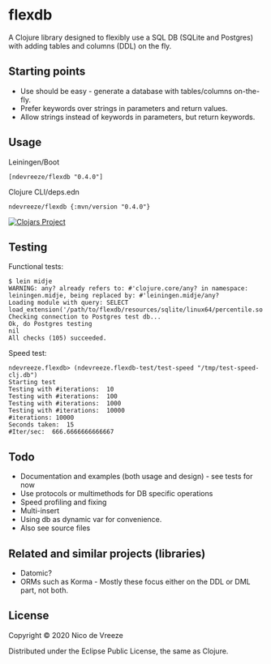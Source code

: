 # flexdb

A Clojure library designed to flexibly use a SQL DB  (SQLite and Postgres) with adding tables and columns (DDL) on the fly.

## Starting points

* Use should be easy - generate a database with tables/columns on-the-fly.
* Prefer keywords over strings in parameters and return values.
* Allow strings instead of keywords in parameters, but return keywords.

## Usage

Leiningen/Boot

    [ndevreeze/flexdb "0.4.0"]

Clojure CLI/deps.edn

    ndevreeze/flexdb {:mvn/version "0.4.0"}

[![Clojars Project](https://img.shields.io/clojars/v/ndevreeze/flexdb.svg)](https://clojars.org/ndevreeze/flexdb)

## Testing

Functional tests:

    $ lein midje
    WARNING: any? already refers to: #'clojure.core/any? in namespace: leiningen.midje, being replaced by: #'leiningen.midje/any?
    Loading module with query: SELECT   load_extension('/path/to/flexdb/resources/sqlite/linux64/percentile.so')
    Checking connection to Postgres test db...
    Ok, do Postgres testing
    nil
    All checks (105) succeeded.

Speed test:

    ndevreeze.flexdb> (ndevreeze.flexdb-test/test-speed "/tmp/test-speed-clj.db")
    Starting test
    Testing with #iterations:  10
    Testing with #iterations:  100
    Testing with #iterations:  1000
    Testing with #iterations:  10000
    #iterations: 10000
    Seconds taken:  15
    #Iter/sec:  666.6666666666667

## Todo

* Documentation and examples (both usage and design) - see tests for now
* Use protocols or multimethods for DB specific operations
* Speed profiling and fixing
* Multi-insert
* Using db as dynamic var for convenience.
* Also see source files

## Related and similar projects (libraries)

* Datomic?
* ORMs such as Korma - Mostly these focus either on the DDL or DML part, not both.

## License

Copyright © 2020 Nico de Vreeze

Distributed under the Eclipse Public License, the same as Clojure.
